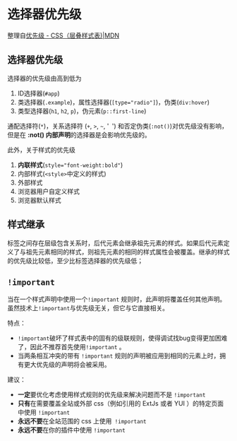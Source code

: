 # 选择器优先级

整理自[优先级 - CSS（层叠样式表)|MDN](https://developer.mozilla.org/zh-CN/docs/Web/CSS/Specificity)

## 选择器优先级

选择器的优先级由高到低为

1. ID选择器(`#app`)
2. 类选择器(`.example`)，属性选择器(`[type="radio"]`)，伪类(`div:hover`)
3. 类型选择器(`h1`, `h2`, `p`)，伪元素(`p::first-line`)

通配选择符(`*`)，关系选择符 (`+`, `>`, `~`, '` `') 和否定伪类(`:not()`)对优先级没有影响，但是在 **:not() 内部声明**的选择器是会影响优先级的。

此外，关于样式的优先级

1. **内联样式**(`style="font-weight:bold"`)
2. 内部样式(`<style>`中定义的样式)
3. 外部样式
4. 浏览器用户自定义样式
5. 浏览器默认样式

## 样式继承

标签之间存在层级包含关系时，后代元素会继承祖先元素的样式。如果后代元素定义了与祖先元素相同的样式，则祖先元素的相同的样式属性会被覆盖。继承的样式的优先级比较低，至少比标签选择器的优先级低；

## `!important`

当在一个样式声明中使用一个`!important` 规则时，此声明将覆盖任何其他声明。虽然技术上`!important`与优先级无关，但它与它直接相关。

特点：

* `!important`破坏了样式表中的固有的级联规则，使得调试找bug变得更加困难了，因此不推荐首先使用`!important` 。
* 当两条相互冲突的带有 `!important` 规则的声明被应用到相同的元素上时，拥有更大优先级的声明将会被采用。

建议：

* **一定**要优化考虑使用样式规则的优先级来解决问题而不是 `!important`
* **只有**在需要覆盖全站或外部 css（例如引用的 ExtJs 或者 YUI ）的特定页面中使用 `!important`
* **永远不要**在全站范围的 css 上使用` !important`
* **永远不要**在你的插件中使用 `!important`